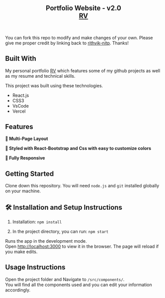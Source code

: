 <h2 align="center">
  Portfolio Website - v2.0<br/>
  <a href="#" target="_blank">RV</a>
</h2>
<br/>

You can fork this repo to modify and make changes of your own. Please give me proper credit by linking back to [rithvik-nitp](https://github.com/rithvik-nitp/MyPortfolio). Thanks!

## Built With

My personal portfolio <a href="#" target="_blank">RV</a> which features some of my github projects as well as my resume and technical skills.<br/>

This project was built using these technologies.

- React.js
- CSS3
- VsCode
- Vercel

## Features

**📖 Multi-Page Layout**

**🎨 Styled with React-Bootstrap and Css with easy to customize colors**

**📱 Fully Responsive**

## Getting Started

Clone down this repository. You will need `node.js` and `git` installed globally on your machine.

## 🛠 Installation and Setup Instructions

1. Installation: `npm install`

2. In the project directory, you can run: `npm start`

Runs the app in the development mode.\
Open [http://localhost:3000](http://localhost:3000) to view it in the browser.
The page will reload if you make edits.

## Usage Instructions

Open the project folder and Navigate to `/src/components/`. <br/>
You will find all the components used and you can edit your information accordingly.




